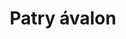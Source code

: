 ---
title: Patry ávalon
date: 
draft: false

# descripcion
description : Aros colgantes pasantes en plata 925 y ávalon.

materials: Plata 925

color: 

dimensions: Largo total 3cm. Ancho dije 1.4cm

code: 01-01-0959

type: "Aros"

categories: []

price: $4.060,00

price_eftvo: $3.455,00

# Images
# first image will be shown in the product page
images:
  # - image: "images/path_to_image"
  # La ubicacion de las imagenes es imagenes/Aros/Aros.Colgantes/01-01-0959-patry-avalon
  - image: "./images/aros/colgantes/01-01-0959-patry-avalon.jpg"
---
